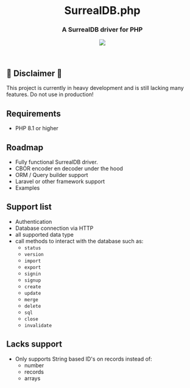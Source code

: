<h1 align="center">
	SurrealDB.php
</h1>
<h3 align="center">
	A SurrealDB driver for PHP
</h3>
<p align="center">
	<a href="https://github.com/welpie21/surrealdb.php/blob/main/LICENSE">
		<img src="https://img.shields.io/github/license/welpie21/surrealdb.php"> 
	</a>
</p>

<br>

## 🚧 Disclaimer 🚧
This project is currently in heavy development and is still lacking many features. Do not use in production!

## Requirements

- PHP 8.1 or higher

## Roadmap

- Fully functional SurrealDB driver.
- CBOR encoder en decoder under the hood
- ORM / Query builder support
- Laravel or other framework support
- Examples

## Support list

- Authentication
- Database connection via HTTP
- all supported data type
- call methods to interact with the database such as:
  - `status`
  - `version`
  - `import`
  - `export`
  - `signin`
  - `signup`
  - `create`
  - `update`
  - `merge`
  - `delete`
  - `sql`
  - `close`
  - `invalidate`

## Lacks support

- Only supports String based ID's on records instead of:
    - number
    - records
    - arrays